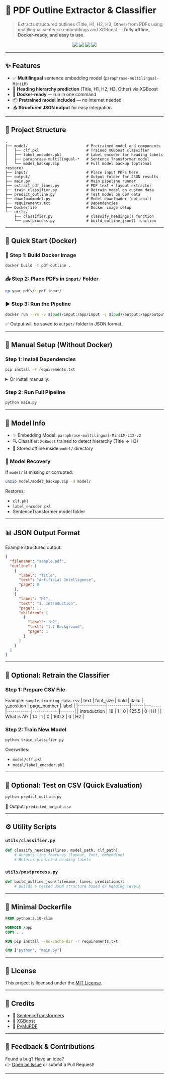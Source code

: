 # 🧠 PDF Outline Extractor & Classifier

> Extracts structured outlines (Title, H1, H2, H3, Other) from PDFs using multilingual sentence embeddings and XGBoost — **fully offline, Docker-ready, and easy to use**.

<p align="center">
  <img src="https://img.shields.io/badge/Offline--Ready-✅-brightgreen" />
  <img src="https://img.shields.io/badge/Docker-Supported-blue" />
  <img src="https://img.shields.io/badge/Pretrained%20Model-Included-success" />
  <img src="https://img.shields.io/badge/Python-3.10+-blue" />
</p>

---

## ✨ Features

- ✅ **Multilingual** sentence embedding model (`paraphrase-multilingual-MiniLM`)
- 🔢 **Heading hierarchy prediction** (Title, H1, H2, H3, Other) via XGBoost
- 🐳 **Docker-ready** — run in one command
- 📦 **Pretrained model included** — no internet needed
- 📤 **Structured JSON output** for easy integration

---

## 📂 Project Structure

```
.
├── model/                          # Pretrained model and components
│   ├── clf.pkl                     # Trained XGBoost classifier
│   ├── label_encoder.pkl           # Label encoder for heading labels
│   ├── paraphrase-multilingual-*   # Sentence Transformer model
│   └── model_backup.zip            # Full model backup (optional restore)
├── input/                          # Place input PDFs here
├── output/                         # Output folder for JSON results
├── main.py                         # Main pipeline runner
├── extract_pdf_lines.py            # PDF text + layout extractor
├── train_classifier.py             # Retrain model on custom data
├── predict_outline.py              # Test model on CSV data
├── downloadmodel.py                # Model downloader (optional)
├── requirements.txt                # Dependencies
├── Dockerfile                      # Docker image setup
└── utils/
    ├── classifier.py               # classify_headings() function
    └── postprocess.py              # build_outline_json() function
```

---

## 🚀 Quick Start (Docker)

### 🧱 Step 1: Build Docker Image
```bash
docker build -t pdf-outline .
```

### 📥 Step 2: Place PDFs in `input/` Folder
```bash
cp your_pdfs/*.pdf input/
```

### ▶️ Step 3: Run the Pipeline
```bash
docker run --rm -v $(pwd)/input:/app/input -v $(pwd)/output:/app/output pdf-outline
```

✅ Output will be saved to `output/` folder in JSON format.

---

## 🔧 Manual Setup (Without Docker)

### Step 1: Install Dependencies
```bash
pip install -r requirements.txt
```

<details>
<summary>Or install manually:</summary>

```bash
pip install pandas numpy joblib sentence-transformers xgboost PyMuPDF
```

</details>

### Step 2: Run Full Pipeline
```bash
python main.py
```

---

## 🧠 Model Info

- ✨ Embedding Model: `paraphrase-multilingual-MiniLM-L12-v2`
- 🔍 Classifier: `XGBoost` trained to detect hierarchy (Title → H3)
- 📁 Stored offline inside `model/` directory

### 💾 Model Recovery
If `model/` is missing or corrupted:
```bash
unzip model/model_backup.zip -d model/
```

Restores:
- `clf.pkl`
- `label_encoder.pkl`
- SentenceTransformer model folder

---

## 📊 JSON Output Format

Example structured output:
```json
{
  "filename": "sample.pdf",
  "outline": [
    {
      "label": "Title",
      "text": "Artificial Intelligence",
      "page": 0
    },
    {
      "label": "H1",
      "text": "1. Introduction",
      "page": 1,
      "children": [
        {
          "label": "H2",
          "text": "1.1 Background",
          "page": 1
        }
      ]
    }
  ]
}
```

---

## 🧪 Optional: Retrain the Classifier

### Step 1: Prepare CSV File
Example: `sample_training_data.csv`
| text         | font_size | bold | italic | y_position | page_number | label |
|--------------|-----------|------|--------|------------|-------------|-------|
| Introduction | 18        | 1    | 0      | 125.5      | 0           | H1    |
| What is AI?  | 14        | 1    | 0      | 160.2      | 0           | H2    |

### Step 2: Train New Model
```bash
python train_classifier.py
```

Overwrites:
- `model/clf.pkl`
- `model/label_encoder.pkl`

---

## 🧪 Optional: Test on CSV (Quick Evaluation)

```bash
python predict_outline.py
```

📄 Output: `predicted_output.csv`

---

## ⚙ Utility Scripts

### `utils/classifier.py`
```python
def classify_headings(lines, model_path, clf_path):
    # Accepts line features (layout, font, embedding)
    # Returns predicted heading labels
```

### `utils/postprocess.py`
```python
def build_outline_json(filename, lines, predictions):
    # Builds a nested JSON structure based on heading levels
```

---

## 🐳 Minimal Dockerfile

```dockerfile
FROM python:3.10-slim

WORKDIR /app
COPY . .

RUN pip install --no-cache-dir -r requirements.txt

CMD ["python", "main.py"]
```

---

## 📃 License

This project is licensed under the [MIT License](LICENSE).

---

## 🙌 Credits

- 🧠 [SentenceTransformers](https://www.sbert.net/)
- 🌲 [XGBoost](https://xgboost.ai/)
- 📄 [PyMuPDF](https://pymupdf.readthedocs.io/)

---

## 💬 Feedback & Contributions

Found a bug? Have an idea?  
👉 [Open an Issue](https://github.com/your-repo/issues) or submit a Pull Request!

---
